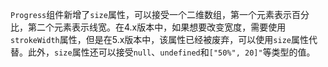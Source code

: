 `Progress`组件新增了`size`属性，可以接受一个二维数组，第一个元素表示百分比，第二个元素表示线宽。在4.x版本中，如果想要改变宽度，需要使用`strokeWidth`属性，但是在5.x版本中，该属性已经被废弃，可以使用`size`属性代替。此外，`size`属性还可以接受`null`、`undefined`和`["50%", 20]"`等类型的值。
